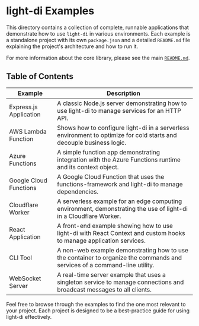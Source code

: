 # light-di Examples

This directory contains a collection of complete, runnable applications that demonstrate how to use `light-di` in various environments. Each example is a standalone project with its own `package.json` and a detailed `README.md` file explaining the project's architecture and how to run it.

For more information about the core library, please see the main [`README.md`](../README.md).

## Table of Contents

| Example                | Description                                                                                                               |
| ---------------------- | ------------------------------------------------------------------------------------------------------------------------- |
| Express.js Application | A classic Node.js server demonstrating how to use light-di to manage services for an HTTP API.                            |
| AWS Lambda Function    | Shows how to configure light-di in a serverless environment to optimize for cold starts and decouple business logic.      |
| Azure Functions        | A simple function app demonstrating integration with the Azure Functions runtime and its context object.                  |
| Google Cloud Functions | A Google Cloud Function that uses the functions-framework and light-di to manage dependencies.                            |
| Cloudflare Worker      | A serverless example for an edge computing environment, demonstrating the use of light-di in a Cloudflare Worker.         |
| React Application      | A front-end example showing how to use light-di with React Context and custom hooks to manage application services.       |
| CLI Tool               | A non-web example demonstrating how to use the container to organize the commands and services of a command-line utility. |
| WebSocket Server       | A real-time server example that uses a singleton service to manage connections and broadcast messages to all clients.     |

Feel free to browse through the examples to find the one most relevant to your project. Each project is designed to be a best-practice guide for using light-di effectively.
